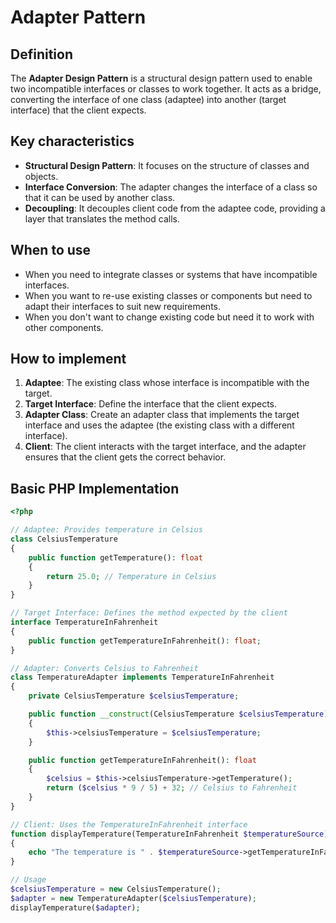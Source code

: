 # **Adapter Pattern**

## **Definition**

The **Adapter Design Pattern** is a structural design pattern used to enable two incompatible interfaces or classes to work together. It acts as a bridge, converting the interface of one class (adaptee) into another (target interface) that the client expects.

## **Key characteristics**

- **Structural Design Pattern**: It focuses on the structure of classes and objects.
- **Interface Conversion**: The adapter changes the interface of a class so that it can be used by another class.
- **Decoupling**: It decouples client code from the adaptee code, providing a layer that translates the method calls.

## **When to use**

- When you need to integrate classes or systems that have incompatible interfaces.
- When you want to re-use existing classes or components but need to adapt their interfaces to suit new requirements.
- When you don't want to change existing code but need it to work with other components.

## **How to implement**

1. **Adaptee**: The existing class whose interface is incompatible with the target.
2. **Target Interface**: Define the interface that the client expects.
3. **Adapter Class**: Create an adapter class that implements the target interface and uses the adaptee (the existing class with a different interface).
4. **Client**: The client interacts with the target interface, and the adapter ensures that the client gets the correct behavior.

## **Basic PHP Implementation**

```php
<?php

// Adaptee: Provides temperature in Celsius
class CelsiusTemperature
{
    public function getTemperature(): float
    {
        return 25.0; // Temperature in Celsius
    }
}

// Target Interface: Defines the method expected by the client
interface TemperatureInFahrenheit
{
    public function getTemperatureInFahrenheit(): float;
}

// Adapter: Converts Celsius to Fahrenheit
class TemperatureAdapter implements TemperatureInFahrenheit
{
    private CelsiusTemperature $celsiusTemperature;

    public function __construct(CelsiusTemperature $celsiusTemperature)
    {
        $this->celsiusTemperature = $celsiusTemperature;
    }

    public function getTemperatureInFahrenheit(): float
    {
        $celsius = $this->celsiusTemperature->getTemperature();
        return ($celsius * 9 / 5) + 32; // Celsius to Fahrenheit
    }
}

// Client: Uses the TemperatureInFahrenheit interface
function displayTemperature(TemperatureInFahrenheit $temperatureSource)
{
    echo "The temperature is " . $temperatureSource->getTemperatureInFahrenheit() . "°F.\n";
}

// Usage
$celsiusTemperature = new CelsiusTemperature();
$adapter = new TemperatureAdapter($celsiusTemperature);
displayTemperature($adapter);
```